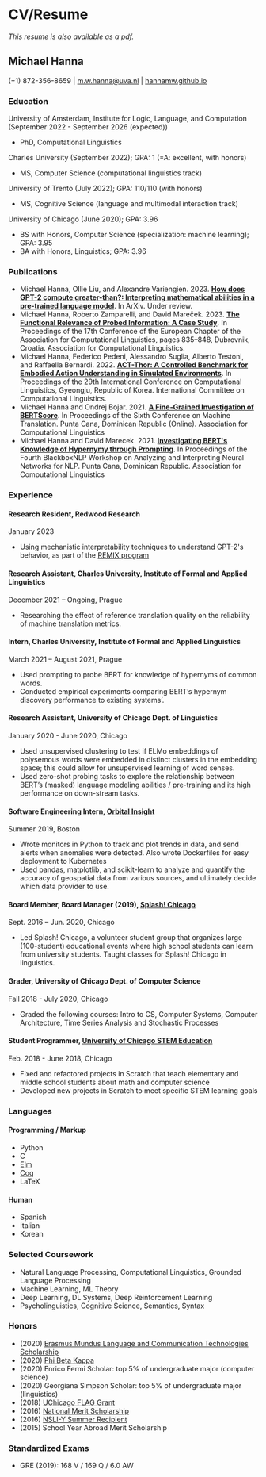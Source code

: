 # CV/Resume
*This resume is also available as a <a href="https://hannamw.github.io/resume/Michael_Hanna_Resume_2023.pdf">pdf</a>.*

## Michael Hanna
(+1) 872-356-8659 | m.w.hanna@uva.nl | <a href="hannamw.github.io">hannamw.github.io</a>

### Education
University of Amsterdam, Institute for Logic, Language, and Computation (September 2022 - September 2026 (expected))
- PhD, Computational Linguistics

Charles University (September 2022); GPA: 1 (=A: excellent, with honors)
- MS, Computer Science (computational linguistics track)

University of Trento (July 2022); GPA: 110/110 (with honors)
- MS, Cognitive Science (language and multimodal interaction track)

University of Chicago (June 2020); GPA: 3.96
- BS with Honors, Computer Science (specialization: machine learning); GPA: 3.95
- BA with Honors, Linguistics; GPA: 3.96

### Publications
- Michael Hanna, Ollie Liu, and Alexandre Variengien. 2023. [**How does GPT-2 compute greater-than?: Interpreting mathematical abilities in a pre-trained language model**](https://arxiv.org/abs/2305.00586). In ArXiv. Under review.
- Michael Hanna, Roberto Zamparelli, and David Mareček. 2023. [**The Functional Relevance of Probed Information: A Case Study**](https://aclanthology.org/2023.eacl-main.58/). In Proceedings of the 17th Conference of the European Chapter of the Association for Computational Linguistics, pages 835–848, Dubrovnik, Croatia. Association for Computational Linguistics.
- Michael Hanna, Federico Pedeni, Alessandro Suglia, Alberto Testoni, and Raffaella Bernardi. 2022. [**ACT-Thor: A Controlled Benchmark for Embodied Action Understanding in Simulated Environments**](https://aclanthology.org/2022.coling-1.495). In Proceedings of the 29th International Conference on Computational Linguistics, Gyeongju, Republic of Korea. International Committee on Computational Linguistics.
- Michael Hanna and Ondrej Bojar. 2021. [**A Fine-Grained Investigation of BERTScore**](https://aclanthology.org/2021.wmt-1.59/). In Proceedings of the Sixth Conference on Machine Translation. Punta Cana, Dominican Republic (Online). Association for Computational Linguistics
- Michael Hanna and David Marecek. 2021. [**Investigating BERT's Knowledge of Hypernymy through Prompting**](https://aclanthology.org/2021.blackboxnlp-1.20/). In Proceedings of the Fourth BlackboxNLP Workshop on Analyzing and Interpreting Neural Networks for NLP. Punta Cana, Dominican Republic. Association for Computational Linguistics

### Experience

#### Research Resident, Redwood Research 
January 2023
- Using mechanistic interpretability techniques to understand GPT-2's behavior, as part of the [REMIX program](https://www.redwoodresearch.org/remix)

#### Research Assistant, Charles University, Institute of Formal and Applied Linguistics 
December 2021 – Ongoing, Prague
- Researching the effect of reference translation quality on the reliability of machine translation metrics.

#### Intern, Charles University, Institute of Formal and Applied Linguistics 
March 2021 – August 2021, Prague
- Used prompting to probe BERT for knowledge of hypernyms of common words.
- Conducted empirical experiments comparing BERT’s hypernym discovery performance to existing systems’.

#### Research Assistant, University of Chicago Dept. of Linguistics
January 2020 - June 2020, Chicago
- Used unsupervised clustering to test if ELMo embeddings of polysemous words were embedded in distinct clusters in the embedding space; this could allow for unsupervised learning of word senses.
- Used zero-shot probing tasks to explore the relationship between BERT’s (masked) language modeling abilities / pre-training and its high performance on down-stream tasks.

#### Software Engineering Intern, <a href='https://orbitalinsight.com/'>Orbital Insight</a>
Summer 2019, Boston
- Wrote monitors in Python to track and plot trends in data, and send alerts when anomalies were detected. Also wrote Dockerfiles for easy deployment to Kubernetes
- Used pandas, matplotlib, and scikit-learn to analyze and quantify the accuracy of geospatial data from various sources, and ultimately decide which data provider to use.

#### Board Member, Board Manager (2019), <a href='https://splashchicago.learningu.org/'>Splash! Chicago</a>
Sept. 2016 – Jun. 2020, Chicago
- Led Splash! Chicago, a volunteer student group that organizes large (100-student) educational events where
high school students can learn from university students. Taught classes for Splash! Chicago in linguistics.

#### Grader, University of Chicago Dept. of Computer Science 			
Fall 2018 - July 2020, Chicago
- Graded the following courses: Intro to CS, Computer Systems, Computer Architecture, Time Series Analysis and Stochastic Processes

#### Student Programmer, <a href='http://stemed.uchicago.edu/'>University of Chicago STEM Education</a>
Feb. 2018 - June 2018, Chicago
- Fixed and refactored projects in Scratch that teach elementary and middle school students about math and computer science
- Developed new projects in Scratch to meet specific STEM learning goals

### Languages
#### Programming / Markup
- Python
- C
- <a href='https://elm-lang.org/'>Elm</a>
- <a href='https://coq.inria.fr/'>Coq</a>
- LaTeX

#### Human
- Spanish
- Italian
- Korean

### Selected Coursework
- Natural Language Processing, Computational Linguistics, Grounded Language Processing
- Machine Learning, ML Theory
- Deep Learning, DL Systems, Deep Reinforcement Learning
- Psycholinguistics, Cognitive Science, Semantics, Syntax

### Honors
- (2020) <a href='https://lct-master.org/contents_2014/financial-info.php#Scholarships'> Erasmus Mundus Language and Communication Technologies Scholarship</a>
- (2020) <a href='https://www.pbk.org/About'>Phi Beta Kappa</a>
- (2020) Enrico Fermi Scholar: top 5% of undergraduate major (computer science)
- (2020) Georgiana Simpson Scholar: top 5% of undergraduate major (linguistics)
- (2018) <a href='https://study-abroad.uchicago.edu/summer-grant/foreign-language-acquisition-grant-flag'>UChicago FLAG Grant</a>
- (2016) <a href='https://www.nationalmerit.org/s/1758/interior.aspx?sid=1758&gid=2&pgid=424'>National Merit Scholarship</a>
- (2016) <a href='https://www.nsliforyouth.org/nsli-y/'>NSLI-Y Summer Recipient</a>
- (2015) School Year Abroad Merit Scholarship

### Standardized Exams
- GRE (2019): 168 V / 169 Q / 6.0 AW
